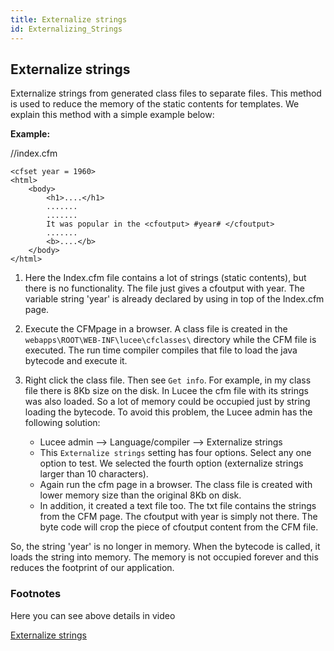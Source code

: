 ```yaml
---
title: Externalize strings
id: Externalizing_Strings
---
```

## Externalize strings ##

Externalize strings from generated class files to separate files. This method is used to reduce the memory of the static contents for templates. We explain this method with a simple example below:

**Example:**

//index.cfm

```lucee
<cfset year = 1960>
<html>
	<body>
		<h1>....</h1>
		.......
		.......
		It was popular in the <cfoutput> #year# </cfoutput>
		.......
		<b>....</b>
	</body>
</html>
```

1. Here the Index.cfm file contains a lot of strings (static contents), but there is no functionality. The file just gives a cfoutput with year. The variable string 'year' is already declared by using in top of the Index.cfm page.  

2. Execute the CFMpage in a browser. A class file is created in the ``webapps\ROOT\WEB-INF\lucee\cfclasses\`` directory while the CFM file is executed. The run time compiler compiles that file to load the java bytecode and execute it.

3. Right click the class file. Then see ``Get info``. For example, in my class file there is 8Kb size on the disk. In Lucee the cfm file with its strings was also loaded. So a lot of memory could be occupied just by string loading the bytecode. To avoid this problem, the Lucee admin has the following solution:

   - Lucee admin --> Language/compiler --> Externalize strings
   - This ``Externalize strings`` setting has four options. Select any one option to test. We selected the fourth option (externalize strings larger than 10 characters).
   - Again run the cfm page in a browser. The class file is created with lower memory size than the original 8Kb on disk.
   - In addition, it created a text file too. The txt file contains the strings from the CFM page. The cfoutput with year is simply not there. The byte code will crop the piece of cfoutput content from the CFM file.

So, the string 'year' is no longer in memory. When the bytecode is called, it loads the string into memory. The memory is not occupied forever and this reduces the footprint of our application.

### Footnotes ###

Here you can see above details in video

[Externalize strings](https://youtu.be/AUcsHkVFXHE)